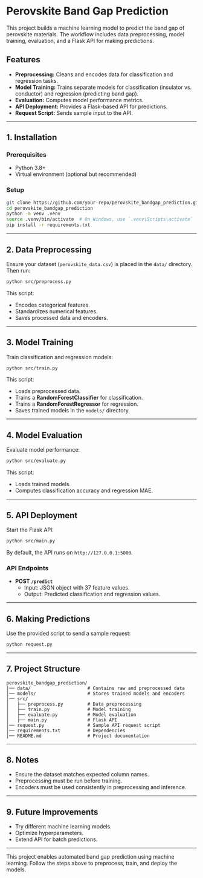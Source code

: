 # Perovskite Band Gap Prediction  

This project builds a machine learning model to predict the band gap of perovskite materials. The workflow includes data preprocessing, model training, evaluation, and a Flask API for making predictions.  

## Features  

- **Preprocessing:** Cleans and encodes data for classification and regression tasks.  
- **Model Training:** Trains separate models for classification (insulator vs. conductor) and regression (predicting band gap).  
- **Evaluation:** Computes model performance metrics.  
- **API Deployment:** Provides a Flask-based API for predictions.  
- **Request Script:** Sends sample input to the API.  

---

## 1. Installation  

### Prerequisites  

- Python 3.8+  
- Virtual environment (optional but recommended)  

### Setup  

```bash
git clone https://github.com/your-repo/perovskite_bandgap_prediction.git  
cd perovskite_bandgap_prediction  
python -m venv .venv  
source .venv/bin/activate  # On Windows, use `.venv\Scripts\activate`
pip install -r requirements.txt  
```

---

## 2. Data Preprocessing  

Ensure your dataset (`perovskite_data.csv`) is placed in the `data/` directory. Then run:  

```bash
python src/preprocess.py  
```

This script:  

- Encodes categorical features.  
- Standardizes numerical features.  
- Saves processed data and encoders.  

---

## 3. Model Training  

Train classification and regression models:  

```bash
python src/train.py  
```

This script:  

- Loads preprocessed data.  
- Trains a **RandomForestClassifier** for classification.  
- Trains a **RandomForestRegressor** for regression.  
- Saves trained models in the `models/` directory.  

---

## 4. Model Evaluation  

Evaluate model performance:  

```bash
python src/evaluate.py  
```

This script:  

- Loads trained models.  
- Computes classification accuracy and regression MAE.  

---

## 5. API Deployment  

Start the Flask API:  

```bash
python src/main.py  
```

By default, the API runs on `http://127.0.0.1:5000`.  

### API Endpoints  

- **POST `/predict`**  
  - Input: JSON object with 37 feature values.  
  - Output: Predicted classification and regression values.  

---

## 6. Making Predictions  

Use the provided script to send a sample request:  

```bash
python request.py  
```

---

## 7. Project Structure  

```
perovskite_bandgap_prediction/
│── data/                     # Contains raw and preprocessed data  
│── models/                   # Stores trained models and encoders  
│── src/  
│   ├── preprocess.py         # Data preprocessing  
│   ├── train.py              # Model training  
│   ├── evaluate.py           # Model evaluation  
│   ├── main.py               # Flask API  
│── request.py                # Sample API request script  
│── requirements.txt          # Dependencies  
│── README.md                 # Project documentation  
```

---

## 8. Notes  

- Ensure the dataset matches expected column names.  
- Preprocessing must be run before training.  
- Encoders must be used consistently in preprocessing and inference.  

---

## 9. Future Improvements  

- Try different machine learning models.  
- Optimize hyperparameters.  
- Extend API for batch predictions.  

---

This project enables automated band gap prediction using machine learning. Follow the steps above to preprocess, train, and deploy the models.
